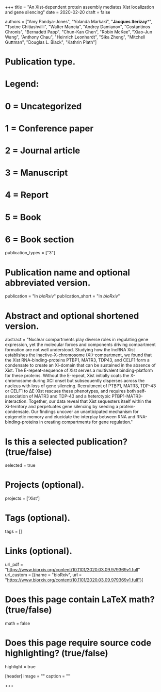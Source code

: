+++
title = "An Xist-dependent protein assembly mediates Xist localization and gene silencing"
date = 2020-02-20
draft = false

authors = ["Amy Pandya-Jones", "Yolanda Markaki", "**Jacques Serizay***", "Tsotne Chitiashvilli", "Walter Mancia", "Andrey Damianov", "Costantinos Chronis", "Bernadett Papp", "Chun-Kan Chen", "Robin McKee", "Xiao-Jun Wang", "Anthony Chau", "Heinrich Leonhardt", "Sika Zheng", "Mitchell Guttman", "Douglas L. Black", "Kathrin Plath"]

# Publication type.
# Legend:
# 0 = Uncategorized
# 1 = Conference paper
# 2 = Journal article
# 3 = Manuscript
# 4 = Report
# 5 = Book
# 6 = Book section
publication_types = ["3"]

# Publication name and optional abbreviated version.
publication = "In *bioRxiv*"
publication_short = "In *bioRxiv*"

# Abstract and optional shortened version.
abstract = "Nuclear compartments play diverse roles in regulating gene expression, yet the molecular forces and components driving compartment formation are not well understood. Studying how the lncRNA Xist establishes the inactive-X-chromosome (Xi)-compartment, we found that the Xist RNA-binding-proteins PTBP1, MATR3, TDP43, and CELF1 form a condensate to create an Xi-domain that can be sustained in the absence of Xist. The E-repeat-sequence of Xist serves a multivalent binding-platform for these proteins. Without the E-repeat, Xist initially coats the X-chromosome during XCI onset but subsequently disperses across the nucleus with loss of gene silencing. Recruitment of PTBP1, MATR3, TDP-43 or CELF1 to ΔE-Xist rescues these phenotypes, and requires both self-association of MATR3 and TDP-43 and a heterotypic PTBP1-MATR3-interaction. Together, our data reveal that Xist sequesters itself within the Xi-territory and perpetuates gene silencing by seeding a protein-condensate. Our findings uncover an unanticipated mechanism for epigenetic memory and elucidate the interplay between RNA and RNA-binding-proteins in creating compartments for gene regulation."

# Is this a selected publication? (true/false)
selected = true

# Projects (optional).
projects = ['Xist']

# Tags (optional).
tags = []

# Links (optional).
url_pdf = "https://www.biorxiv.org/content/10.1101/2020.03.09.979369v1.full"
url_custom = [{name = "bioRxiv", url = "https://www.biorxiv.org/content/10.1101/2020.03.09.979369v1.full"}]

# Does this page contain LaTeX math? (true/false)
math = false

# Does this page require source code highlighting? (true/false)
highlight = true

[header]
image = ""
caption = ""

+++

